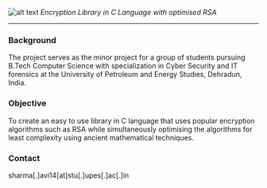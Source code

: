 
![alt text](http://i.imgur.com/m1jDljW.jpg "Cryptomiser")
*Encryption Library in C Language with optimised RSA*
***
### Background
The project serves as the minor project for a group of students pursuing B.Tech Computer Science with specialization in Cyber Security and IT forensics at the University of Petroleum and Energy Studies, Dehradun, India.

### Objective
To create an easy to use library in C language that uses popular encryption algorithms such as RSA while simultaneously optimising the algorithms for least complexity using ancient mathematical techniques.

### Contact
sharma[.]avi14[at]stu[.]upes[.]ac[.]in
